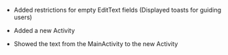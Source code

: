 
- Added restrictions for empty EditText fields (Displayed toasts for guiding users)

- Added a new Activity

- Showed the text from the MainActivity to the new Activity